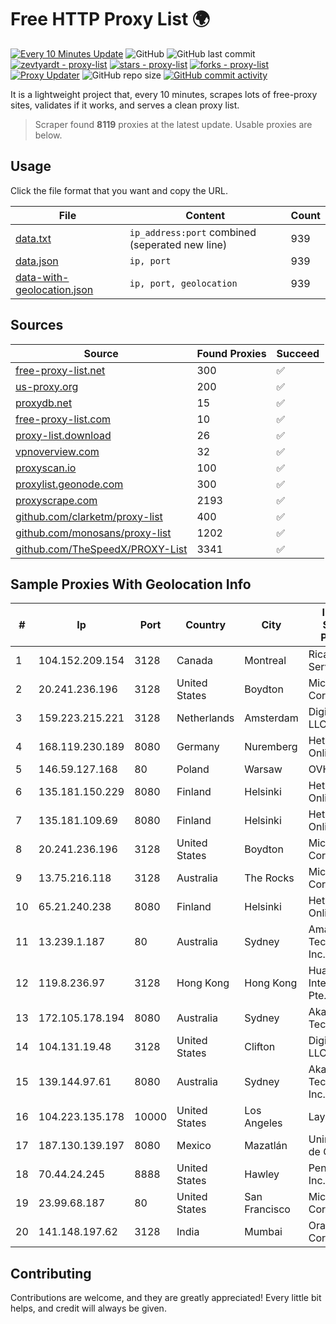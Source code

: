 
# Free HTTP Proxy List 🌍

[![Every 10 Minutes Update](https://github.com/mertguvencli/http-proxy-list/actions/workflows/main.yml/badge.svg?branch=main)](https://github.com/mertguvencli/http-proxy-list/actions/workflows/main.yml)
![GitHub](https://img.shields.io/github/license/mertguvencli/http-proxy-list)
![GitHub last commit](https://img.shields.io/github/last-commit/mertguvencli/http-proxy-list)
[![zevtyardt - proxy-list](https://img.shields.io/static/v1?label=zevtyardt&message=proxy-list&color=blue&logo=github)](https://github.com/zevtyardt/proxy-list "Go to GitHub repo")
[![stars - proxy-list](https://img.shields.io/github/stars/zevtyardt/proxy-list?style=social)](https://github.com/zevtyardt/proxy-list)
[![forks - proxy-list](https://img.shields.io/github/forks/zevtyardt/proxy-list?style=social)](https://github.com/zevtyardt/proxy-list)
[![Proxy Updater](https://github.com/zevtyardt/proxy-list/workflows/Proxy%20Updater/badge.svg)](https://github.com/zevtyardt/proxy-list/actions?query=workflow:"Proxy+Updater")
![GitHub repo size](https://img.shields.io/github/repo-size/zevtyardt/proxy-list)
[![GitHub commit activity](https://img.shields.io/github/commit-activity/m/zevtyardt/proxy-list?logo=commits)](https://github.com/zevtyardt/proxy-list/commits/main)

It is a lightweight project that, every 10 minutes, scrapes lots of free-proxy sites, validates if it works, and serves a clean proxy list.

> Scraper found **8119** proxies at the latest update. Usable proxies are below.

## Usage

Click the file format that you want and copy the URL.

|File|Content|Count|
|----|-------|-----|
|[data.txt](https://raw.githubusercontent.com/mertguvencli/http-proxy-list/main/proxy-list/data.txt)|`ip_address:port` combined (seperated new line)|939|
|[data.json](https://raw.githubusercontent.com/mertguvencli/http-proxy-list/main/proxy-list/data.json)|`ip, port`|939|
|[data-with-geolocation.json](https://raw.githubusercontent.com/mertguvencli/http-proxy-list/main/proxy-list/data-with-geolocation.json)|`ip, port, geolocation`|939|

## Sources

|Source|Found Proxies|Succeed|
|------|-------------|-------|
|[free-proxy-list.net](https://free-proxy-list.net)|300|✅|
|[us-proxy.org](https://www.us-proxy.org)|200|✅|
|[proxydb.net](http://proxydb.net)|15|✅|
|[free-proxy-list.com](https://free-proxy-list.com/?page=&port=&type%5B%5D=http&type%5B%5D=https&up_time=0&search=Search)|10|✅|
|[proxy-list.download](https://www.proxy-list.download/HTTP)|26|✅|
|[vpnoverview.com](https://vpnoverview.com/privacy/anonymous-browsing/free-proxy-servers)|32|✅|
|[proxyscan.io](https://www.proxyscan.io)|100|✅|
|[proxylist.geonode.com](https://proxylist.geonode.com/api/proxy-list?limit=300&page=1&sort_by=lastChecked&sort_type=desc&protocols=http,https)|300|✅|
|[proxyscrape.com](https://api.proxyscrape.com/v2/?request=displayproxies&protocol=http&timeout=10000&country=all&ssl=all&anonymity=all)|2193|✅|
|[github.com/clarketm/proxy-list](https://raw.githubusercontent.com/clarketm/proxy-list/master/proxy-list-raw.txt)|400|✅|
|[github.com/monosans/proxy-list](https://raw.githubusercontent.com/monosans/proxy-list/main/proxies/http.txt)|1202|✅|
|[github.com/TheSpeedX/PROXY-List](https://raw.githubusercontent.com/TheSpeedX/PROXY-List/master/http.txt)|3341|✅|


## Sample Proxies With Geolocation Info

|#|Ip|Port|Country|City|Internet Service Provider|
|-|--|----|-------|----|-------------------------|
|1|104.152.209.154|3128|Canada|Montreal|Rica Web Services|
|2|20.241.236.196|3128|United States|Boydton|Microsoft Corporation|
|3|159.223.215.221|3128|Netherlands|Amsterdam|DigitalOcean, LLC|
|4|168.119.230.189|8080|Germany|Nuremberg|Hetzner Online GmbH|
|5|146.59.127.168|80|Poland|Warsaw|OVH SAS|
|6|135.181.150.229|8080|Finland|Helsinki|Hetzner Online GmbH|
|7|135.181.109.69|8080|Finland|Helsinki|Hetzner Online GmbH|
|8|20.241.236.196|3128|United States|Boydton|Microsoft Corporation|
|9|13.75.216.118|3128|Australia|The Rocks|Microsoft Corporation|
|10|65.21.240.238|8080|Finland|Helsinki|Hetzner Online GmbH|
|11|13.239.1.187|80|Australia|Sydney|Amazon Technologies Inc.|
|12|119.8.236.97|3128|Hong Kong|Hong Kong|Huawei International Pte. Ltd.|
|13|172.105.178.194|8080|Australia|Sydney|Akamai Technologies|
|14|104.131.19.48|3128|United States|Clifton|DigitalOcean, LLC|
|15|139.144.97.61|8080|Australia|Sydney|Akamai Technologies, Inc.|
|16|104.223.135.178|10000|United States|Los Angeles|LayerHost|
|17|187.130.139.197|8080|Mexico|Mazatlán|Uninet S.A. de C.V.|
|18|70.44.24.245|8888|United States|Hawley|PenTeleData Inc.|
|19|23.99.68.187|80|United States|San Francisco|Microsoft Corporation|
|20|141.148.197.62|3128|India|Mumbai|Oracle Corporation|



## Contributing

Contributions are welcome, and they are greatly appreciated! Every
little bit helps, and credit will always be given.

